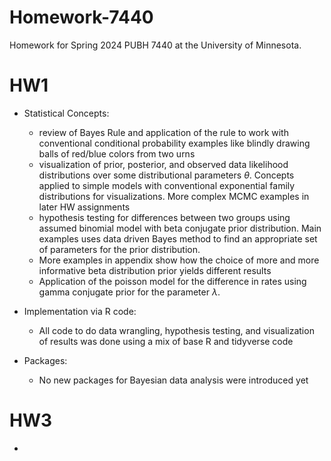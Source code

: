 # Homework-7440

Homework for Spring 2024 PUBH 7440 at the University of Minnesota.

# HW1

* Statistical Concepts: 
  + review of Bayes Rule and application of the rule to work with conventional conditional probability examples like blindly drawing 
    balls of red/blue colors from two urns 
  + visualization of prior, posterior, and observed data likelihood distributions over some distributional parameters $\theta$. 
    Concepts applied to simple models with conventional exponential family distributions for visualizations. More complex MCMC examples in later HW assignments 
  + hypothesis testing for differences between two groups using assumed binomial model with beta conjugate prior distribution. 
    Main examples uses data driven Bayes method to find an appropriate set of parameters for the prior distribution. 
  + More examples in appendix show how the choice of more and more informative beta distribution prior yields different results 
  + Application of the poisson model for the difference in rates using gamma conjugate prior for the parameter $\lambda$. 
  
* Implementation via R code: 
  + All code to do data wrangling, hypothesis testing, and visualization of results was done using a mix of base R and tidyverse code 
  
* Packages: 
  + No new packages for Bayesian data analysis were introduced yet 
  
# HW3 

* 